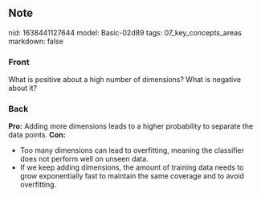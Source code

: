 ## Note
nid: 1638441127644
model: Basic-02d89
tags: 07_key_concepts_areas
markdown: false

### Front
What is positive about a high number of dimensions? What is negative about it?

### Back
<b>Pro:</b> Adding more dimensions leads to a higher probability to separate the data points.
<b>Con:</b> 
<ul><li>Too many dimensions can lead to overfitting, meaning the classifier does not perform well on unseen data.</li><li>If we keep adding dimensions, the amount of training data needs to grow exponentially fast to maintain the same coverage and to avoid overfitting.</li></ul>
